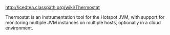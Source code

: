 http://icedtea.classpath.org/wiki/Thermostat

Thermostat is an instrumentation tool for the Hotspot JVM, with support for monitoring multiple JVM instances on multiple hosts, optionally in a cloud environment.


